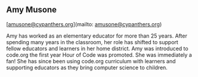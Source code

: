 ## Amy Musone

[amusone@cypanthers.org](mailto: amusone@cypanthers.org)

Amy has worked as an elementary educator for more than 25 years. After spending many years in the classroom, her role has shifted to support fellow educators and learners in her home district. Amy was introduced to code.org the first year Hour of Code was promoted. She was immediately a fan! She has since been using code.org curriculum with learners and supporting educators as they bring computer science to children. 
